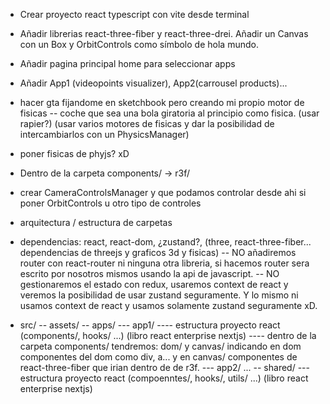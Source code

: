 

- Crear proyecto react typescript con vite desde terminal

- Añadir librerias react-three-fiber y react-three-drei. Añadir un Canvas con un Box y OrbitControls como símbolo de hola mundo.

- Añadir pagina principal home para seleccionar apps

- Añadir App1 (videopoints visualizer), App2(carrousel products)...

- hacer gta fijandome en sketchbook pero creando mi propio motor de fisicas 
-- coche que sea una bola giratoria al principio como fisica. (usar rapier?) (usar varios motores de fisicas y dar la posibilidad de intercambiarlos con un PhysicsManager)

- poner fisicas de phyjs? xD

- Dentro de la carpeta components/ -> r3f/
- crear CameraControlsManager y que podamos controlar desde ahi si poner OrbitControls u otro tipo de controles

- arquitectura / estructura de carpetas

- dependencias: react, react-dom, ¿zustand?, (three, react-three-fiber... dependencias de threejs y graficos 3d y fisicas)
-- NO añadiremos router con react-router ni ninguna otra libreria, si hacemos router sera escrito por nosotros mismos usando la api de javascript.
-- NO gestionaremos el estado con redux, usaremos context de react y veremos la posibilidad de usar zustand seguramente. Y lo mismo ni usamos context de react y usamos solamente zustand seguramente xD.

- src/
 -- assets/
 -- apps/
  --- app1/
  ---- estructura proyecto react (components/, hooks/ ...) (libro react enterprise nextjs)
  ---- dentro de la carpeta components/ tendremos: dom/ y canvas/ indicando en dom componentes del dom como div, a... y en canvas/ componentes de react-three-fiber que irian dentro de <Canvas> de r3f.
  --- app2/
  ...
 -- shared/
 --- estructura proyecto react (compoenntes/, hooks/, utils/ ...) (libro react enterprise nextjs)